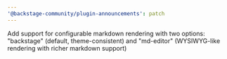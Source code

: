 ```yaml
---
'@backstage-community/plugin-announcements': patch
---
```


Add support for configurable markdown rendering with two options: "backstage" (default, theme-consistent) and "md-editor" (WYSIWYG-like rendering with richer markdown support)
